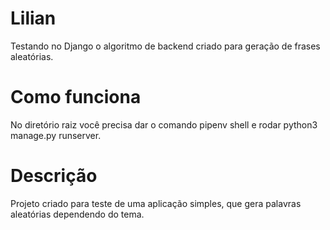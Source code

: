 # Lilian
Testando no Django o algoritmo de backend criado para geração de frases aleatórias.

# Como funciona
No diretório raiz você precisa dar o comando pipenv shell e rodar python3 manage.py runserver.

# Descrição
Projeto criado para teste de uma aplicação simples, que gera palavras aleatórias dependendo do tema.

